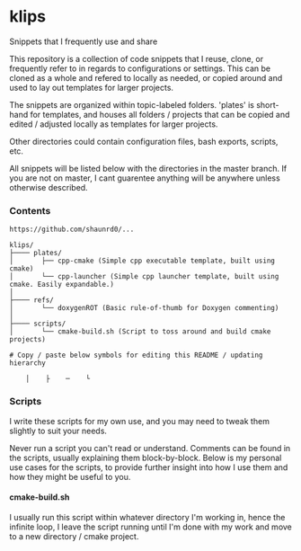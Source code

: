 # klips
Snippets that I frequently use and share

This repository is a collection of code snippets that I reuse, clone, or frequently refer to in regards to configurations or settings. This can be cloned as a whole and refered to locally as needed, or copied around and used to lay out templates for larger projects.

The snippets are organized within topic-labeled folders. 'plates' is short-hand for templates, and houses all folders / projects that can be copied and edited / adjusted locally as templates for larger projects.

Other directories could contain configuration files, bash exports, scripts, etc.

All snippets will be listed below with the directories in the master branch. If you are not on master, I cant guarentee anything will be anywhere unless otherwise described.

### Contents

```
https://github.com/shaunrd0/...

klips/
├──── plates/
│       ├── cpp-cmake (Simple cpp executable template, built using cmake)
│       └── cpp-launcher (Simple cpp launcher template, built using cmake. Easily expandable.)
│
├──── refs/
│       └── doxygenROT (Basic rule-of-thumb for Doxygen commenting)
│
├──── scripts/
│       └── cmake-build.sh (Script to toss around and build cmake projects)

# Copy / paste below symbols for editing this README / updating hierarchy

    │    ├    ─    └ 
```

### Scripts

I write these scripts for my own use, and you may need to tweak them slightly to suit your needs. 

Never run a script you can't read or understand. Comments can be found in the scripts, usually explaining them block-by-block. Below is my personal use cases for the scripts, to provide further insight into how I use them and how they might be useful to you.

#### cmake-build.sh

I usually run this script within whatever directory I'm working in, hence the infinite loop, I leave the script running until I'm done with my work and move to a new directory / cmake project.



